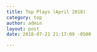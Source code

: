```yaml
---
title: Top Plays (April 2018)
category: top
author: admin
layout: post
date: 2018-07-21 21:17:09 -0500

---
```

